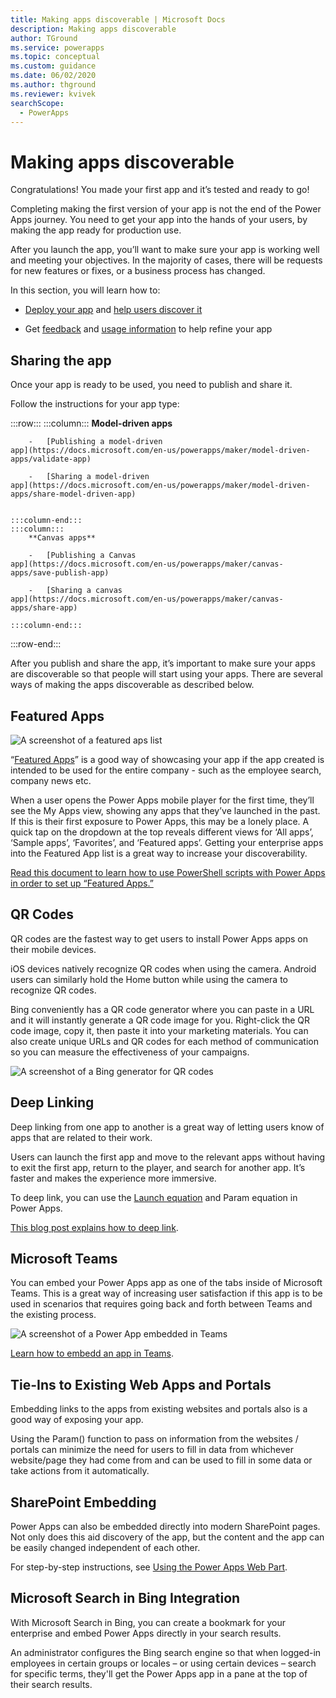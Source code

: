 ```yaml
---
title: Making apps discoverable | Microsoft Docs
description: Making apps discoverable
author: TGround
ms.service: powerapps
ms.topic: conceptual
ms.custom: guidance
ms.date: 06/02/2020
ms.author: thground
ms.reviewer: kvivek
searchScope:  
  - PowerApps
---
```


# Making apps discoverable

Congratulations! You made your first app and it’s tested and ready to go!

Completing making the first version of your app is not the end of the Power Apps journey. 
You need to get your app into the hands of your users, by making the app ready for production use. 

After you launch the app, you’ll want to make sure your app is working well and meeting your objectives. In the majority of cases, there will be requests for new features or fixes, or a business process has changed. 

In this section, you will learn how to:
- [Deploy your app](#sharing-the-app) and [help users discover it](#featured-apps)

- Get [feedback](feedback-telemetry.md) and [usage information](feedback-telemetry.md#analyzing-telemetry) to help refine your app


## Sharing the app

Once your app is ready to be used, you need to publish and share it.

Follow the instructions for your app type:

:::row:::
    :::column:::
        **Model-driven apps**

        -   [Publishing a model-driven
    app](https://docs.microsoft.com/en-us/powerapps/maker/model-driven-apps/validate-app)

        -   [Sharing a model-driven
    app](https://docs.microsoft.com/en-us/powerapps/maker/model-driven-apps/share-model-driven-app)


    :::column-end:::
    :::column:::
        **Canvas apps**

        -   [Publishing a Canvas
    app](https://docs.microsoft.com/en-us/powerapps/maker/canvas-apps/save-publish-app)

        -   [Sharing a canvas
    app](https://docs.microsoft.com/en-us/powerapps/maker/canvas-apps/share-app)

    :::column-end:::
:::row-end:::

After you publish and share the app, it’s important to make sure your apps are
discoverable so that people will start using your apps. There are several ways
of making the apps discoverable as described below.

## Featured Apps

![A screenshot of a featured aps list](media/featured-apps.png)

“[Featured
Apps](https://powerapps.microsoft.com/blog/powerapps-discoverability-in-the-enterprise/)”
is a good way of showcasing your app if the app created is intended to be used
for the entire company - such as the employee search, company news etc.

When a user opens the Power Apps mobile player for the first time, they’ll see
the My Apps view, showing any apps that they’ve launched in the past. If this is
their first exposure to Power Apps, this may be a lonely place. A quick tap on
the dropdown at the top reveals different views for ‘All apps’, ‘Sample apps’,
‘Favorites’, and ‘Featured apps’. Getting your enterprise apps into the Featured
App list is a great way to increase your discoverability.

[Read this document to learn how to use PowerShell scripts with Power Apps in
order to set up “Featured
Apps.”](https://docs.microsoft.com/power-platform/admin/powerapps-powershell#power-apps-cmdlets-for-administrators-preview)

## QR Codes

QR codes are the fastest way to get users to install Power Apps apps on their
mobile devices.

iOS devices natively recognize QR codes when using the camera. Android users can
similarly hold the Home button while using the camera to recognize QR codes.

Bing conveniently has a QR code generator where you can paste in a URL and it
will instantly generate a QR code image for you. Right-click the
QR code image, copy it, then paste it into your marketing materials. You can
also create unique URLs and QR codes for each method of communication so you can
measure the effectiveness of your campaigns.

![A screenshot of a Bing generator for QR codes](media/qr-codes.png)

## Deep Linking

Deep linking from one app to another is a great way of letting users know of
apps that are related to their work.

Users can launch the first app and move to the relevant apps without having to
exit the first app, return to the player, and search for another app. It’s
faster and makes the experience more immersive.

To deep link, you can use the [Launch
equation](../../maker/canvas-apps/functions/function-param)
and Param equation in Power Apps.

[This blog post explains how to deep
link](https://powerapps.microsoft.com/blog/powerapps-deep-linking/).

## Microsoft Teams

You can embed your Power Apps app as one of the tabs inside of Microsoft Teams.
This is a great way of increasing user satisfaction if this app is to be used in
scenarios that requires going back and forth between Teams and the existing
process.

![A screenshot of a Power App embedded in Teams](media/teams-embedding.png)

[Learn how to embedd an app in
Teams](../../maker/canvas-apps/embed-teams-app).

## Tie-Ins to Existing Web Apps and Portals

Embedding links to the apps from existing websites and portals also is a good
way of exposing your app.

Using the Param() function to pass on information from the websites / portals
can minimize the need for users to fill in data from whichever website/page they
had come from and can be used to fill in some data or take actions from it
automatically.

## SharePoint Embedding

Power Apps can also be embedded directly into modern SharePoint pages. Not only
does this aid discovery of the app, but the content and the app can be easily
changed independent of each other.

For step-by-step instructions, see [Using the Power Apps Web
Part](https://support.microsoft.com/office/use-the-power-apps-web-part-6285f05e-e441-408a-99d7-aa688195cd1c).

## Microsoft Search in Bing Integration

With Microsoft Search in Bing, you can create a bookmark for your enterprise and
embed Power Apps directly in your search results.

An administrator configures the Bing search engine so that when logged-in
employees in certain groups or locales – or using certain devices – search for
specific terms, they'll get the Power Apps app in a pane at the top of their
search results.
